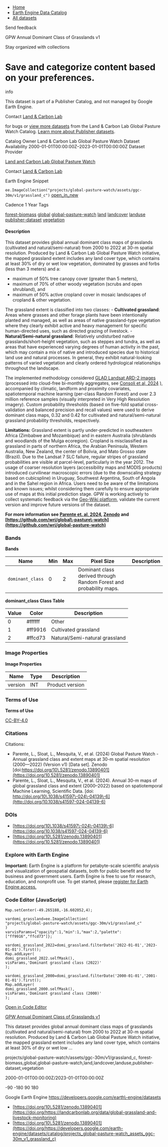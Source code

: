 



* [Home](https://developers.google.com/)
* [Earth Engine Data Catalog](https://developers.google.com/earth-engine/datasets)
* [All datasets](https://developers.google.com/earth-engine/datasets/catalog)





 
 
 Send feedback
 
 

GPW Annual Dominant Class of Grasslands v1


 
 Stay organized with collections
 

 
 Save and categorize content based on your preferences.
============================================================================================================================================









info


 This dataset is part of a Publisher Catalog, and not managed by Google Earth Engine.
 
 Contact [Land \& Carbon Lab](https://landcarbonlab.org/subscribe)
 
 for bugs or [view more datasets](https://developers.google.com/earth-engine/datasets/publisher/global-pasture-watch)
 from the Land \& Carbon Lab Global Pasture Watch Catalog. [Learn more about Publisher datasets](/earth-engine/datasets/publisher).
 






Catalog Owner
Land \& Carbon Lab Global Pasture Watch
Dataset Availability
2000\-01\-01T00:00:00Z–2023\-01\-01T00:00:00Z
Dataset Provider


[Land and Carbon Lab Global Pasture Watch](https://landcarbonlab.org/data/global-grassland-and-livestock-monitoring)


Contact
[Land \& Carbon Lab](https://landcarbonlab.org/subscribe)

Earth Engine Snippet


`ee.ImageCollection("projects/global-pasture-watch/assets/ggc-30m/v1/grassland_c")` 
[open\_in\_new](https://code.earthengine.google.com/?scriptPath=Examples:Datasets/global-pasture-watch/projects_global-pasture-watch_assets_ggc-30m_v1_grassland_c)





Cadence
1 Year
Tags


[forest\-biomass](/earth-engine/datasets/tags/forest-biomass)
[global](/earth-engine/datasets/tags/global)
[global\-pasture\-watch](/earth-engine/datasets/tags/global-pasture-watch)
[land](/earth-engine/datasets/tags/land)
[landcover](/earth-engine/datasets/tags/landcover)
[landuse](/earth-engine/datasets/tags/landuse)
[publisher\-dataset](/earth-engine/datasets/tags/publisher-dataset)
[vegetation](/earth-engine/datasets/tags/vegetation)








#### Description



This dataset provides global annual dominant class maps of grasslands 
(cultivated and natural/semi\-natural) from 2000 to 2022 at 30\-m spatial 
resolution. 
Produced by Land \&
Carbon Lab Global Pasture Watch initiative, the mapped grassland extent
includes any land cover type, which contains at least 30% of dry or wet
low vegetation, dominated by grasses and forbs (less than 3 meters) 
and a:


* maximum of 50% tree canopy cover (greater than 5 meters),
* maximum of 70% of other woody vegetation (scrubs and open shrubland), and
* maximum of 50% active cropland cover in mosaic landscapes of cropland
\& other vegetation.


The grassland extent is classified into two classes:
\- **Cultivated grassland**: Areas where grasses and other forage plants have
been intentionally planted and managed, as well as areas of native 
grassland\-type vegetation where they clearly exhibit active and
heavy management for specific human\-directed uses, such as directed
grazing of livestock.
\- **Natural/Semi\-natural grassland**: Relatively undisturbed native
grasslands/short\-height vegetation, such as steppes and tundra, 
as well as areas that have experienced varying degrees of human 
activity in the past, which may contain a mix of native and 
introduced species due to historical land use and natural processes. 
In general, they exhibit natural\-looking patterns of varied vegetation 
and clearly ordered hydrological relationships throughout the landscape.


The implemented methodology considered [GLAD Landsat ARD\-2 images](https://glad.umd.edu/ard) (processed into cloud\-free bi\-monthly 
aggregates, see [Consoli et al, 2024](https://doi.org/10.7717/peerj.18585)
), accompanied by climatic, landform and proximity covariates, 
spatiotemporal machine learning (per\-class Random Forest) and over 
2\.3 million reference samples (visually interpreted in Very High 
Resolution imagery). Custom probability thresholds (based on five\-fold 
spatial cross\-validation and balanced precision and recall values) 
were used to derive dominant class maps, 0\.32 and 0\.42 for 
cultivated and natural/semi\-natural grassland probability thresholds, respectively.


**Limitations:** Grassland extent is partly under\-predicted in southeastern
Africa (Zimbabwe and Mozambique) and in eastern Australia (shrublands and
woodlands of the Mulga ecoregion). Cropland is misclassified as grassland
in parts of northern Africa, the Arabian Peninsula, Western Australia, 
New Zealand, the center of Bolivia, and Mato Grosso state (Brazil). Due 
to the Landsat 7 SLC failure, regular stripes of grassland probabilities 
are visible at parcel\-level, particularly in the year 2012\. The usage of 
coarser resolution layers (accessibility maps and MODIS products) 
introduced curvilinear macroscopic errors (due to the downscaling 
strategy based on cubicspline) in Uruguay, Southwest Argentina, South 
of Angola and in the Sahel region in Africa. Users need to be aware 
of the limitations and known issues; whilst considering them 
carefully to ensure appropriate use of maps at this initial prediction 
stage. GPW is working actively to collect systematic feedback via the [Geo\-Wiki 
platform](https://www.geo-wiki.org), validate the current version 
and improve future versions of the dataset.


**For more information see [Parente et. al, 2024](http://doi.org/10.1038/s41597-024-04139-6),
[Zenodo](https://zenodo.org/records/13890401) and 
[https://github.com/wri/global\-pasture\-watch](https://github.com/wri/global-pasture-watch)**





### Bands


**Bands**




| Name | Min | Max | Pixel Size | Description |
| --- | --- | --- | --- | --- |
| `dominant_class` | 0 | 2 | Dominant class derived through Random Forest and probability maps. |


**dominant\_class Class Table**




| Value | Color | Description |
| --- | --- | --- |
| 0 | \#ffffff | Other |
| 1 | \#ff9916 | Cultivated grassland |
| 2 | \#ffcd73 | Natural/Semi\-natural grassland |




### Image Properties


**Image Properties**




| Name | Type | Description |
| --- | --- | --- |
| version | INT | Product version |




### Terms of Use


**Terms of Use**


[CC\-BY\-4\.0](https://spdx.org/licenses/CC-BY-4.0.html)




### Citations



Citations:
* Parente, L., Sloat, L., Mesquita, V., et al. (2024\) 
Global Pasture Watch \- Annual grassland class and extent 
maps at 30\-m spatial resolution (2000—2022\) (Version v1\) 
\[Data set]. Zenodo
[doi:https://doi.org/10\.5281/zenodo.13890401](https://doi.org/10.5281/zenodo.13890401)
* Parente, L., Sloat, L., Mesquita, V., et al. (2024\).
Annual 30\-m maps of global grassland class and extent (2000–2022\) 
based on spatiotemporal Machine Learning, Scientific Data.
[doi: http://doi.org/10\.1038/s41597\-024\-04139\-6](http://doi.org/10.1038/s41597-024-04139-6)





### DOIs


* [https://doi.org/10\.1038/s41597\-024\-04139\-6](https://doi.org/10.1038/s41597-024-04139-6)
* [https://doi.org/10\.5281/zenodo.13890401](https://doi.org/10.5281/zenodo.13890401)




### Explore with Earth Engine


**Important:** 
 Earth Engine is a platform for petabyte\-scale scientific analysis and visualization of
 geospatial datasets, both for public benefit and for business and government users.
 Earth Engine is free to use for research, education, and nonprofit use. To get started, please
 [register for Earth Engine access.](https://console.cloud.google.com/earth-engine)



### Code Editor (JavaScript)



```
Map.setCenter(-49.265188,-16.602052,4);

vardomi_grassland=ee.ImageCollection(
"projects/global-pasture-watch/assets/ggc-30m/v1/grassland_c"
)
varvisParams={"opacity":1,"min":1,"max":2,"palette":["ff9916","ffcd73"]};

vardomi_grassland_2022=domi_grassland.filterDate('2022-01-01','2023-01-01').first();
Map.addLayer(
domi_grassland_2022.selfMask(),
visParams,'Dominant grassland class (2022)'
);

vardomi_grassland_2000=domi_grassland.filterDate('2000-01-01','2001-01-01').first();
Map.addLayer(
domi_grassland_2000.selfMask(),
visParams,'Dominant grassland class (2000)'
);
```



[Open in Code Editor](https://code.earthengine.google.com/?scriptPath=Examples:Datasets/global-pasture-watch/projects_global-pasture-watch_assets_ggc-30m_v1_grassland_c)


[GPW Annual Dominant Class of Grasslands v1](/earth-engine/datasets/catalog/projects_global-pasture-watch_assets_ggc-30m_v1_grassland_c)

This dataset provides global annual dominant class maps of grasslands (cultivated and natural/semi\-natural) from 2000 to 2022 at 30\-m spatial resolution. Produced by Land \& Carbon Lab Global Pasture Watch initiative, the mapped grassland extent includes any land cover type, which contains at least 30% of dry or wet low …

 projects/global\-pasture\-watch/assets/ggc\-30m/v1/grassland\_c,
 forest\-biomass,global,global\-pasture\-watch,land,landcover,landuse,publisher\-dataset,vegetation

2000\-01\-01T00:00:00Z/2023\-01\-01T00:00:00Z



 \-90 \-180 90 180
 



Google Earth Engine
https://developers.google.com/earth\-engine/datasets

* [https://doi.org/10\.5281/zenodo.13890401](https://doi.org/https://landcarbonlab.org/data/global-grassland-and-livestock-monitoring)
* [https://doi.org/10\.5281/zenodo.13890401](https://doi.org/https://developers.google.com/earth-engine/datasets/catalog/projects_global-pasture-watch_assets_ggc-30m_v1_grassland_c)









